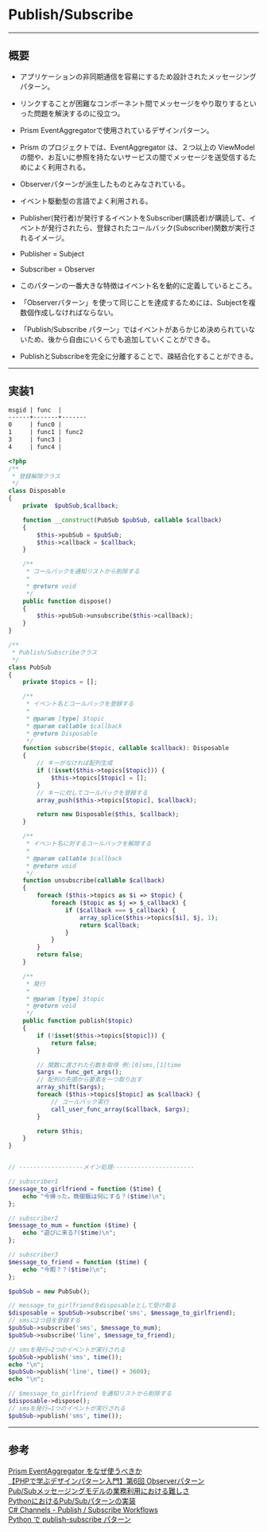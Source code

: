 # Publish/Subscribe

---

## 概要

- アプリケーションの非同期通信を容易にするため設計されたメッセージングパターン。  
- リンクすることが困難なコンポーネント間でメッセージをやり取りするといった問題を解決するのに役立つ。  
- Prism EventAggregatorで使用されているデザインパターン。  
- Prism のプロジェクトでは、EventAggregator は、２つ以上の ViewModel の間や、お互いに参照を持たないサービスの間でメッセージを送受信するためによく利用される。  

- Observerパターンが派生したものとみなされている。  
- イベント駆動型の言語でよく利用される。  

- Publisher(発行者)が発行するイベントをSubscriber(購読者)が購読して、イベントが発行されたら、登録されたコールバック(Subscriber)関数が実行されるイメージ。  

- Publisher = Subject  
- Subscriber = Observer  

- このパターンの一番大きな特徴はイベント名を動的に定義しているところ。  
- 「Observerパターン」を使って同じことを達成するためには、Subjectを複数個作成しなければならない。  
- 「Publish/Subscribe パターン」ではイベントがあらかじめ決められていないため、後から自由にいくらでも追加していくことができる。  
- PublishとSubscribeを完全に分離することで、疎結合化することができる。  

---

## 実装1

``` txt
msgid | func  |
------+-------+-------
0     | func0 |
1     | func1 | func2
3     | func3 |
4     | func4 |
```

``` php
<?php
/**
 * 登録解除クラス
 */
class Disposable
{
    private  $pubSub,$callback;

    function __construct(PubSub $pubSub, callable $callback)
    {
        $this->pubSub = $pubSub;
        $this->callback = $callback;
    }

    /**
     * コールバックを通知リストから削除する
     *
     * @return void
     */
    public function dispose()
    {
        $this->pubSub->unsubscribe($this->callback);
    }
}

/**
 * Publish/Subscribeクラス
 */
class PubSub
{
    private $topics = [];

    /**
     * イベント名とコールバックを登録する
     *
     * @param [type] $topic
     * @param callable $callback
     * @return Disposable
     */
    function subscribe($topic, callable $callback): Disposable
    {
        // キーがなければ配列生成
        if (!isset($this->topics[$topic])) {
            $this->topics[$topic] = [];
        }
        // キーに対してコールバックを登録する
        array_push($this->topics[$topic], $callback);

        return new Disposable($this, $callback);
    }

    /**
     * イベント名に対するコールバックを解除する
     *
     * @param callable $callback
     * @return void
     */
    function unsubscribe(callable $callback)
    {
        foreach ($this->topics as $i => $topic) {
            foreach ($topic as $j => $_callback) {
                if ($callback === $_callback) {
                    array_splice($this->topics[$i], $j, 1);
                    return $callback;
                }
            }
        }
        return false;
    }

    /**
     * 発行
     *
     * @param [type] $topic
     * @return void
     */
    public function publish($topic)
    {
        if (!isset($this->topics[$topic])) {
            return false;
        }

        // 関数に渡された引数を取得 例:[0]sms,[1]time
        $args = func_get_args();
        // 配列の先頭から要素を一つ取り出す
        array_shift($args);
        foreach ($this->topics[$topic] as $callback) {
            // コールバック実行
            call_user_func_array($callback, $args);
        }

        return $this;
    }
}


// ------------------メイン処理-----------------------

// subscriber1
$message_to_girlfriend = function ($time) {
    echo "今帰った。晩御飯は何にする？($time)\n";
};

// subscriber2
$message_to_mum = function ($time) {
    echo "遊びに来る?($time)\n";
};

// subscriber3
$message_to_friend = function ($time) {
    echo "今暇？？($time)\n";
};

$pubSub = new PubSub();

// message_to_girlfriendをdisposableとして受け取る
$disposable = $pubSub->subscribe('sms', $message_to_girlfriend);
// smsに2つ目を登録する
$pubSub->subscribe('sms', $message_to_mum);
$pubSub->subscribe('line', $message_to_friend);

// smsを発行→2つのイベントが実行される
$pubSub->publish('sms', time());
echo "\n";
$pubSub->publish('line', time() + 3600);
echo "\n";

// $message_to_girlfriend を通知リストから削除する
$disposable->dispose();
// smsを発行→1つのイベントが実行される
$pubSub->publish('sms', time());
```

---

## 参考

[Prism EventAggregator をなぜ使うべきか](https://shikaku-sh.hatenablog.com/entry/wpf-prism-why-should-use-eventaggregator)  
[【PHPで学ぶデザインパターン入門】第6回 Observerパターン](https://liginc.co.jp/web/programming/php/149799)  
[Pub/Subメッセージングモデルの業務利用における難しさ](https://qiita.com/TakaakiOtomo/items/badba239ade07c4ea59f)  
[PythonにおけるPub/Subパターンの実装](https://webty.jp/staffblog/production/post-3328/)  
[C# Channels - Publish / Subscribe Workflows](https://deniskyashif.com/2019/12/08/csharp-channels-part-1/)  
[Python で publish-subscribe パターン](https://zenn.dev/miwarin/articles/df7998929dc955)  
